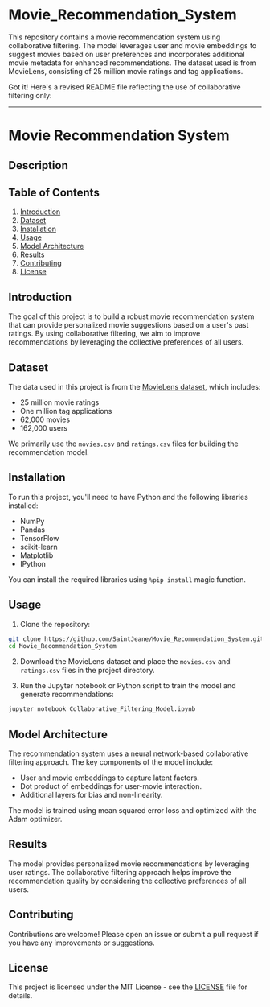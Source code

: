 # Movie_Recommendation_System
This repository contains a movie recommendation system using collaborative filtering. The model leverages user and movie embeddings to suggest movies based on user preferences and incorporates additional movie metadata for enhanced recommendations. The dataset used is from MovieLens, consisting of 25 million movie ratings and tag applications.


Got it! Here's a revised README file reflecting the use of collaborative filtering only:

---

# Movie Recommendation System

## Description

## Table of Contents

1. [Introduction](#introduction)
2. [Dataset](#dataset)
3. [Installation](#installation)
4. [Usage](#usage)
5. [Model Architecture](#model-architecture)
6. [Results](#results)
7. [Contributing](#contributing)
8. [License](#license)

## Introduction

The goal of this project is to build a robust movie recommendation system that can provide personalized movie suggestions based on a user's past ratings. By using collaborative filtering, we aim to improve recommendations by leveraging the collective preferences of all users.

## Dataset

The data used in this project is from the [MovieLens dataset](https://grouplens.org/datasets/movielens/), which includes:

- 25 million movie ratings
- One million tag applications
- 62,000 movies
- 162,000 users

We primarily use the `movies.csv` and `ratings.csv` files for building the recommendation model.

## Installation

To run this project, you'll need to have Python and the following libraries installed:

- NumPy
- Pandas
- TensorFlow
- scikit-learn
- Matplotlib
- IPython

You can install the required libraries using `%pip install` magic  function.

## Usage

1. Clone the repository:

```bash
git clone https://github.com/SaintJeane/Movie_Recommendation_System.git
cd Movie_Recommendation_System
```

2. Download the MovieLens dataset and place the `movies.csv` and `ratings.csv` files in the project directory.

3. Run the Jupyter notebook or Python script to train the model and generate recommendations:

```bash
jupyter notebook Collaborative_Filtering_Model.ipynb
```

## Model Architecture

The recommendation system uses a neural network-based collaborative filtering approach. The key components of the model include:

- User and movie embeddings to capture latent factors.
- Dot product of embeddings for user-movie interaction.
- Additional layers for bias and non-linearity.

The model is trained using mean squared error loss and optimized with the Adam optimizer.

## Results

The model provides personalized movie recommendations by leveraging user ratings. The collaborative filtering approach helps improve the recommendation quality by considering the collective preferences of all users.

## Contributing

Contributions are welcome! Please open an issue or submit a pull request if you have any improvements or suggestions.

## License

This project is licensed under the MIT License - see the [LICENSE](LICENSE) file for details.
